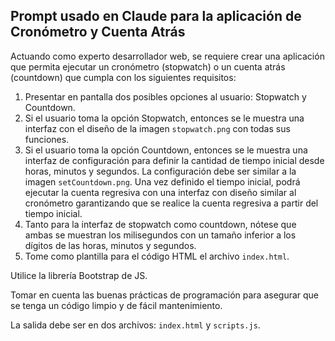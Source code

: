 ## Prompt usado en Claude para la aplicación de Cronómetro y Cuenta Atrás

Actuando como experto desarrollador web, se requiere crear una aplicación que permita ejecutar un cronómetro (stopwatch) o un cuenta atrás (countdown) que cumpla con los siguientes requisitos:

1. Presentar en pantalla dos posibles opciones al usuario: Stopwatch y Countdown.
2. Si el usuario toma la opción Stopwatch, entonces se le muestra una interfaz con el diseño de la imagen `stopwatch.png` con todas sus funciones.
3. Si el usuario toma la opción Countdown, entonces se le muestra una interfaz de configuración para definir la cantidad de tiempo inicial desde horas, minutos y segundos. La configuración debe ser similar a la imagen `setCountdown.png`. Una vez definido el tiempo inicial, podrá ejecutar la cuenta regresiva con una interfaz con diseño similar al cronómetro garantizando que se realice la cuenta regresiva a partir del tiempo inicial.
4. Tanto para la interfaz de stopwatch como countdown, nótese que ambas se muestran los milisegundos con un tamaño inferior a los dígitos de las horas, minutos y segundos.
5. Tome como plantilla para el código HTML el archivo `index.html`.

Utilice la librería Bootstrap de JS.

Tomar en cuenta las buenas prácticas de programación para asegurar que se tenga un código limpio y de fácil mantenimiento.

La salida debe ser en dos archivos: `index.html` y `scripts.js`.
